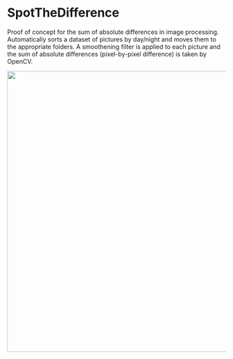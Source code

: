 # SpotTheDifference
Proof of concept for the sum of absolute differences in image processing.
Automatically sorts a dataset of pictures by day/night and moves them to the appropriate folders. 
A smoothening filter is applied to each picture and the sum of absolute differences 
(pixel-by-pixel difference) is taken by OpenCV. 

<img src="https://imgur.com/osNODds" width=1300 height =648>
